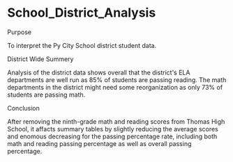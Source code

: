 # School_District_Analysis
Purpose

To interpret the Py City School district student data.


District Wide Summery


Analysis of the district data shows overall that the district's ELA departments are well run as 85% of students are passing reading. The math departments in the district might need some reorganization as only 73% of students are passing math.


Conclusion


After removing the ninth-grade math and reading scores from Thomas High School, it affacts summary tables by slightly reducing the average scores and enomous decreasing for the passing percentage rate, including both math and reading passing percentage as well as overall passing percentage.
